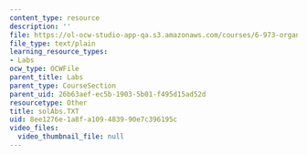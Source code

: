 ```yaml
---
content_type: resource
description: ''
file: https://ol-ocw-studio-app-qa.s3.amazonaws.com/courses/6-973-organic-optoelectronics-spring-2003/8ee1276e1a8fa109483990e7c396195c_solAbs.TXT
file_type: text/plain
learning_resource_types:
- Labs
ocw_type: OCWFile
parent_title: Labs
parent_type: CourseSection
parent_uid: 26b63aef-ec5b-1903-5b01-f495d15ad52d
resourcetype: Other
title: solAbs.TXT
uid: 8ee1276e-1a8f-a109-4839-90e7c396195c
video_files:
  video_thumbnail_file: null
---
```

